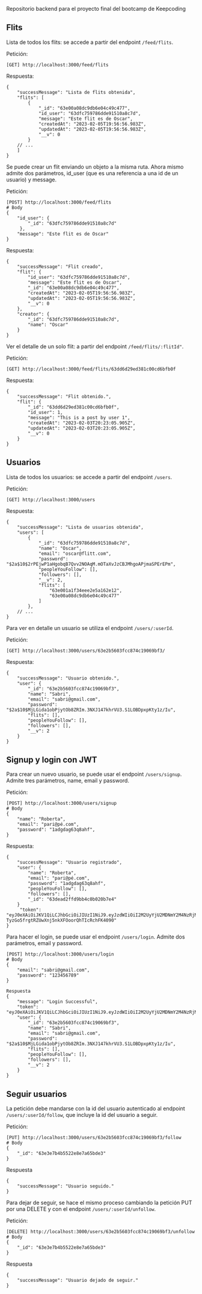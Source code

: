 Repositorio backend para el proyecto final del bootcamp de Keepcoding

## Flits

Lista de todos los flits: se accede a partir del endpoint `/feed/flits`.

Petición:

```
[GET] http://localhost:3000/feed/flits
```

Respuesta:

```
{
    "successMessage": "Lista de flits obtenida",
    "flits": [
        {
            "_id": "63e00a08dc9db6e04c49c477",
            "id_user": "63dfc759786dde91510a8c7d",
            "message": "Este flit es de Oscar",
            "createdAt": "2023-02-05T19:56:56.983Z",
            "updatedAt": "2023-02-05T19:56:56.983Z",
            "__v": 0
        }
    // ...
    ]
}
```

Se puede crear un flit enviando un objeto a la misma ruta. Ahora mismo admite dos parámetros, id_user (que es una referencia a una id de un usuario) y message.

Petición:

```
[POST] http://localhost:3000/feed/flits
# Body
{
    "id_user": {
        "_id": "63dfc759786dde91510a8c7d"
     },
    "message": "Este flit es de Oscar"
}
```

Respuesta:

```
{
    "successMessage": "Flit creado",
    "flit": {
        "id_user": "63dfc759786dde91510a8c7d",
        "message": "Este flit es de Oscar",
        "_id": "63e00a08dc9db6e04c49c477",
        "createdAt": "2023-02-05T19:56:56.983Z",
        "updatedAt": "2023-02-05T19:56:56.983Z",
        "__v": 0
    },
    "creator": {
        "_id": "63dfc759786dde91510a8c7d",
        "name": "Oscar"
    }
}
```

Ver el detalle de un solo flit: a partir del endpoint `/feed/flits/:flitId"`.

Petición:

```
[GET] http://localhost:3000/feed/flits/63dd6d29ed381c00cd6bfb0f
```

Respuesta:

```
{
    "successMessage": "Flit obtenido.",
    "flit": {
        "_id": "63dd6d29ed381c00cd6bfb0f",
        "id_user": 1,
        "message": "This is a post by user 1",
        "createdAt": "2023-02-03T20:23:05.905Z",
        "updatedAt": "2023-02-03T20:23:05.905Z",
        "__v": 0
    }
}
```

## Usuarios

Lista de todos los usuarios: se accede a partir del endpoint `/users`.

Petición:

```
[GET] http://localhost:3000/users
```

Respuesta:

```
{
    "successMessage": "Lista de usuarios obtenida",
    "users": [
        {
            "_id": "63dfc759786dde91510a8c7d",
            "name": "Oscar",
            "email": "oscar@flitt.com",
            "password": "$2a$10$2rPEjwP1aHgobqB7Qvv2NOAqM.mOTaXvJzCBJMhgoAPjmaSPErEPm",
            "peopleYouFollow": [],
            "followers": [],
            "__v": 2,
            "flits": [
                "63e001a1f34eee2e5a162e12",
                "63e00a08dc9db6e04c49c477"
            ]
        },
    // ...
}
```

Para ver en detalle un usuario se utiliza el endpoint `/users/:userId`.

Petición:

```
[GET] http://localhost:3000/users/63e2b5603fcc874c19069bf3/
```

Respuesta:

```
{
    "successMessage": "Usuario obtenido.",
    "user": {
        "_id": "63e2b5603fcc874c19069bf3",
        "name": "Sabri",
        "email": "sabri@gmail.com",
        "password": "$2a$10$MjLGida1obPjytOb8ZRIm.3NXJ147khrVU3.S1LOBDpxpKty1z/Iu",
        "flits": [],
        "peopleYouFollow": [],
        "followers": [],
        "__v": 2
    }
}
```

## Signup y login con JWT

Para crear un nuevo usuario, se puede usar el endpoint `/users/signup`. Admite tres parámetros, name, email y password.

Petición:

```
[POST] http://localhost:3000/users/signup
# Body
{
    "name": "Roberta",
    "email": "pari@pé.com",
    "password": "1adgdag63q8ahf",
}
```

Respuesta:

```
{
    "successMessage": "Usuario registrado",
    "user": {
        "name": "Roberta",
        "email": "pari@pé.com",
        "password": "1adgdag63q8ahf",
        "peopleYouFollow": [],
        "followers": [],
        "_id": "63dead2ffd9bb4c0b020b7e4"
    }
     "token": "eyJ0eXAiOiJKV1QiLCJhbGciOiJIUzI1NiJ9.eyJzdWIiOiI2M2UyYjU2MDNmY2M4NzRjMTkwNjliZjMiLCJpYXQiOjE2NzU4MDI0NDEsImV4cCI6MTY3NzAxMjA0MX0.Ta-TyzGo5frgtRZUwXnj5nkXFOoorQhTIcRchFK4090"
}
```

Para hacer el login, se puede usar el endpoint `/users/login`. Admite dos parámetros, email y password.

```
[POST] http://localhost:3000/users/login
# Body
{
    "email": "sabri@gmail.com",
    "password": "123456789"
}

Respuesta
{
    "message": "Login Successful",
    "token": "eyJ0eXAiOiJKV1QiLCJhbGciOiJIUzI1NiJ9.eyJzdWIiOiI2M2UyYjU2MDNmY2M4NzRjMTkwNjliZjMiLCJpYXQiOjE2NzU5Njc5MTEsImV4cCI6MTY3NzE3NzUxMX0.CLmqWCod7Wn1or8kFghsT6g0Mwz0hi0wbLJG6coVc7Y",
    "user": {
        "_id": "63e2b5603fcc874c19069bf3",
        "name": "Sabri",
        "email": "sabri@gmail.com",
        "password": "$2a$10$MjLGida1obPjytOb8ZRIm.3NXJ147khrVU3.S1LOBDpxpKty1z/Iu",
        "flits": [],
        "peopleYouFollow": [],
        "followers": [],
        "__v": 2
    }
}
```

## Seguir usuarios

La petición debe mandarse con la id del usuario autenticado al endpoint `/users/:userId/follow`, que incluye la id del usuario a seguir.

Petición:

```
[PUT] http://localhost:3000/users/63e2b5603fcc874c19069bf3/follow
# Body
{
    "_id": "63e3e7b4b5522e8e7a65bde3"
}
```

Respuesta

```
{
    "successMessage": "Usuario seguido."
}
```

Para dejar de seguir, se hace el mismo proceso cambiando la petición PUT por una DELETE y con el endpoint `/users/:userId/unfollow`.

Petición:

```
[DELETE] http://localhost:3000/users/63e2b5603fcc874c19069bf3/unfollow
# Body
{
    "_id": "63e3e7b4b5522e8e7a65bde3"
}
```

Respuesta

```
{
    "successMessage": "Usuario dejado de seguir."
}
```
